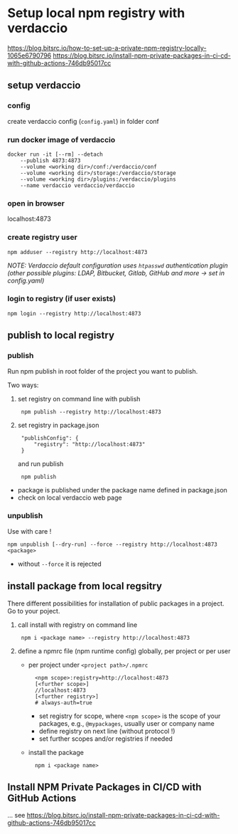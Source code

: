 # Setup local npm registry with verdaccio

https://blog.bitsrc.io/how-to-set-up-a-private-npm-registry-locally-1065e6790796
https://blog.bitsrc.io/install-npm-private-packages-in-ci-cd-with-github-actions-746db95017cc

## setup verdaccio

### config

create verdaccio config (`config.yaml`) in folder conf


### run docker image of verdaccio

    docker run -it [--rm] --detach
        --publish 4873:4873
        --volume <working dir>/conf:/verdaccio/conf
        --volume <working dir>/storage:/verdaccio/storage
        --volume <working dir>/plugins:/verdaccio/plugins
        --name verdaccio verdaccio/verdaccio

### open in browser

localhost:4873


### create registry user

    npm adduser --registry http://localhost:4873

*NOTE: Verdaccio default configuration uses `htpasswd` authentication plugin (other possible plugins: LDAP, Bitbucket, Gitlab, GitHub and more -> set in config.yaml)*

### login to registry (if user exists)

    npm login --registry http://localhost:4873


## publish to local registry

### publish

Run npm publish in root folder of the project you want to publish.

Two ways:
1) set registry on command line with publish

        npm publish --registry http://localhost:4873

1) set registry in package.json

        "publishConfig": {
            "registry": "http://localhost:4873"
        }

    and run publish

        npm publish

* package is published under the package name defined in package.json
* check on local verdaccio web page


### unpublish

Use with care !

    npm unpublish [--dry-run] --force --registry http://localhost:4873 <package>

* without `--force` it is rejected


## install package from local regsitry

There different possibilities for installation of public packages in a project.
Go to your poject.

1) call install with registry on command line

        npm i <package name> --registry http://localhost:4873

1) define a npmrc file (npm runtime config) globally, per project or per user
    * per project under `<project path>/.npmrc`

            <npm scope>:registry=http://localhost:4873
            [<further scope>]
            //localhost:4873
            [<further registry>]
            # always-auth=true

        * set registry for scope, where `<npm scope>` is the scope of your packages, e.g., `@mypackages`, usually user or company name
        * define registry on next line (without protocol !)
        * set further scopes and/or registries if needed

    * install the package

            npm i <package name>


## Install NPM Private Packages in CI/CD with GitHub Actions

...
see https://blog.bitsrc.io/install-npm-private-packages-in-ci-cd-with-github-actions-746db95017cc
